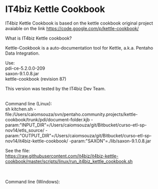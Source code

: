 IT4biz Kettle Cookbook
======================

IT4biz Kettle Cookbook is based on the kettle cookbook original project avaiable on the link https://code.google.com/p/kettle-cookbook/ <BR>

What is IT4biz Kettle cookbook? <BR>

Kettle-Cookbook is a auto-documentation tool for Kettle, a.k.a. Pentaho Data Integration.<BR>

Use:<BR>
pdi-ce-5.2.0.0-209<BR>
saxon-9.1.0.8.jar<BR>
kettle-cookbook (revision 87)<BR>

This version was tested by the IT4biz Dev Team.<BR><BR>

Command line (Linux):<BR>
sh kitchen.sh -file:/Users/caiomsouza/svn/pentaho.community.projects/kettle-cookbook/trunk/pdi/document-folder.kjb -param:"INPUT_DIR"=/Users/caiomsouza/git/Bitbucket/curso-etl-sp-nov14/etls_source/ -param:"OUTPUT_DIR"=/Users/caiomsouza/git/Bitbucket/curso-etl-sp-nov14/it4biz-kettle-cookbook/ -param:"SAXON"=./lib/saxon-9.1.0.8.jar

See the file:<BR>
https://raw.githubusercontent.com/it4biz/it4biz-kettle-cookbook/master/scripts/linux/run_it4biz_kettle_cookbook.sh

<BR><BR>
Command line (Windows):<BR>
